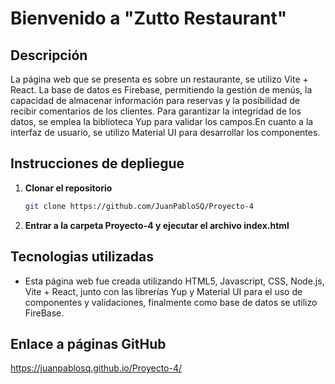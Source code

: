 # Bienvenido a "Zutto Restaurant"


## Descripción
La página web que se presenta es sobre un restaurante, se utilizo Vite + React. La base de datos es Firebase, permitiendo la gestión de menús, la capacidad de almacenar información para reservas y la posibilidad de recibir comentarios de los clientes. Para garantizar la integridad de los datos, se emplea la biblioteca Yup para validar los campos.En cuanto a la interfaz de usuario, se utilizo Material UI para desarrollar los componentes. 



## Instrucciones de depliegue

1. **Clonar el repositorio**
    ```bash
    git clone https://github.com/JuanPabloSQ/Proyecto-4
    ```

2. **Entrar a la carpeta Proyecto-4 y ejecutar el archivo index.html**


## Tecnologias utilizadas

- Esta página web fue creada utilizando HTML5, Javascript, CSS, Node.js, Vite + React, junto con las librerías Yup y Material UI para el uso de componentes y validaciones, finalmente como base de datos se utilizo FireBase.

## Enlace a páginas GitHub
https://juanpablosq.github.io/Proyecto-4/